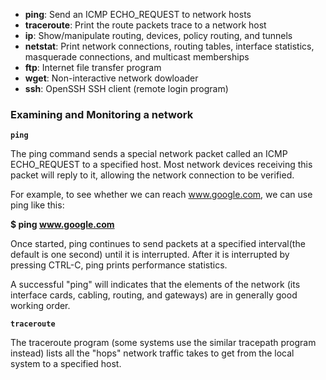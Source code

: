+ **ping**: Send an ICMP ECHO_REQUEST to network hosts
+ **traceroute**: Print the route packets trace to a network host
+ **ip**: Show/manipulate routing, devices, policy routing, and tunnels
+ **netstat**: Print network connections, routing tables, interface statistics, masquerade connections, and multicast memberships
+ **ftp**: Internet file transfer program
+ **wget**: Non-interactive network dowloader
+ **ssh**: OpenSSH SSH client (remote login program)

### Examining and Monitoring a network

**```ping```**

The ping command sends a special network packet called an ICMP ECHO_REQUEST to a specified host.
Most network devices receiving this packet will reply to it, allowing the network connection to be verified.

For example, to see whether we can reach www.google.com, we can use ping like this:

**$ ping www.google.com**

Once started, ping continues to send packets at a specified interval(the default is one second) until it is interrupted.
After it is interrupted by pressing CTRL-C, ping prints performance statistics.

A successful "ping" will indicates that the elements of the network (its interface cards, cabling, routing, and gateways) are in generally good working order.

**``traceroute``**

The traceroute program (some systems use the similar tracepath program instead) lists all the "hops" network traffic takes to get from the local system to a specified host.
